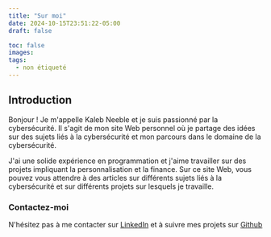 ```yaml
---
title: "Sur moi"
date: 2024-10-15T23:51:22-05:00
draft: false

toc: false
images:
tags:
  - non étiqueté
---
```


## Introduction

Bonjour ! Je m'appelle Kaleb Neeble et je suis passionné par la cybersécurité. Il s'agit de mon site Web personnel où je partage des idées sur des sujets liés à la cybersécurité et mon parcours dans le domaine de la cybersécurité.

J'ai une solide expérience en programmation et j'aime travailler sur des projets impliquant la personnalisation et la finance. Sur ce site Web, vous pouvez vous attendre à des articles sur différents sujets liés à la cybersécurité et sur différents projets sur lesquels je travaille.

### Contactez-moi

N'hésitez pas à me contacter sur [LinkedIn](https://www.linkedin.com/in/kaleb-neeble-8a7983273/) et à suivre mes projets sur [Github](https://github.com/kneeble)
